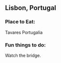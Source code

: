 ## Lisbon, Portugal


### Place to Eat:
 Tavares
 Portugalia
 

### Fun things to do:
Watch the bridge.
